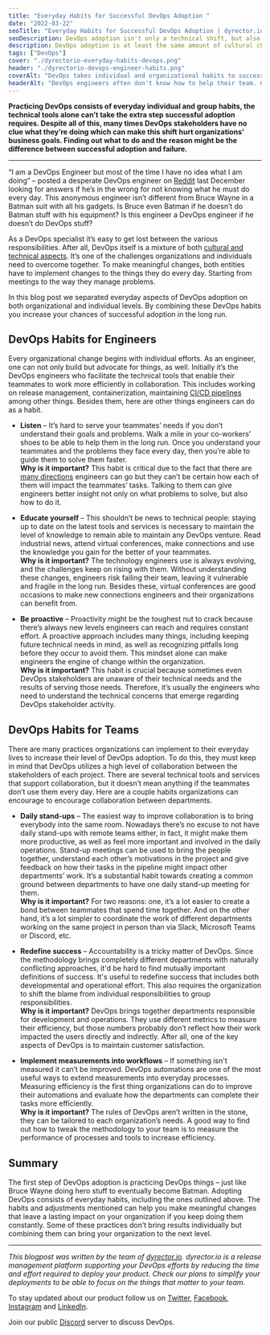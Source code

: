 ```yaml
---
title: "Everyday Habits for Successful DevOps Adoption "
date: "2022-03-22"
seoTitle: "Everyday Habits for Successful DevOps Adoption | dyrector.io"
seoDescription: DevOps adoption isn't only a technical shift, but also a cultural change. There are everyday DevOps habits teams and individuals can embrace.
description: DevOps adoption is at least the same amount of cultural change in an organization as a technical one. Because of this, sometimes teams find it hard to complete the adjustments. Find out about the everyday habits that can get you to the next level of DevOps adoption.
tags: ["DevOps"]
cover: "./dyrectorio-everyday-habits-devops.png"
header: "./dyrectorio-devops-engineer-habits.png"
coverAlt: "DevOps takes individual and organizational habits to successfully adopt, including daily stand-up meetings and listening to each other."
headerAlt: "DevOps engineers often don't know how to help their team. Changing their everyday habits can help with that."
---
```


**Practicing DevOps consists of everyday individual and group habits, the technical tools alone can’t take the extra step successful adoption requires. Despite all of this, many times DevOps stakeholders have no clue what they’re doing which can make this shift hurt organizations’ business goals. Finding out what to do and the reason might be the difference between successful adoption and failure.**

---

“I am a DevOps Engineer but most of the time I have no idea what I am doing” – posted a desperate DevOps engineer on [Reddit](https://www.reddit.com/r/devops/comments/s7r8i2/do_you_guys_know_what_you_are_doing_most_of_the/) last December looking for answers if he’s in the wrong for not knowing what he must do every day. This anonymous engineer isn’t different from Bruce Wayne in a Batman suit with all his gadgets. Is Bruce even Batman if he doesn’t do Batman stuff with his equipment? Is this engineer a DevOps engineer if he doesn’t do DevOps stuff?

As a DevOps specialist it’s easy to get lost between the various responsibilities. After all, DevOps itself is a mixture of both [cultural and technical aspects](https://blog.dyrector.io/2021-11-03-devops-differ/). It’s one of the challenges organizations and individuals need to overcome together. To make meaningful changes, both entities have to implement changes to the things they do every day. Starting from meetings to the way they manage problems.

In this blog post we separated everyday aspects of DevOps adoption on both organizational and individual levels. By combining these DevOps habits you increase your chances of successful adoption in the long run.

## DevOps Habits for Engineers

Every organizational change begins with individual efforts. As an engineer, one can not only build but advocate for things, as well. Initially it’s the DevOps engineers who facilitate the technical tools that enable their teammates to work more efficiently in collaboration. This includes working on release management, containerization, maintaining [CI/CD pipelines](https://blog.dyrector.io/2022-01-02-cicd/) among other things. Besides them, here are other things engineers can do as a habit.

- **Listen** – It’s hard to serve your teammates’ needs if you don’t understand their goals and problems. Walk a mile in your co-workers’ shoes to be able to help them in the long run. Once you understand your teammates and the problems they face every day, then you’re able to guide them to solve them faster. <br>
**Why is it important?** This habit is critical due to the fact that there are [many directions](https://blog.dyrector.io/2022-03-01-devops-as-a-service/) engineers can go but they can’t be certain how each of them will impact the teammates’ tasks. Talking to them can give engineers better insight not only on what problems to solve, but also how to do it.

- **Educate yourself** – This shouldn’t be news to technical people: staying up to date on the latest tools and services is necessary to maintain the level of knowledge to remain able to maintain any DevOps venture. Read industrial news, attend virtual conferences, make connections and use the knowledge you gain for the better of your teammates.<br>
**Why is it important?** The technology engineers use is always evolving, and the challenges keep on rising with them. Without understanding these changes, engineers risk failing their team, leaving it vulnerable and fragile in the long run. Besides these, virtual conferences are good occasions to make new connections engineers and their organizations can benefit from.

- **Be proactive** – Proactivity might be the toughest nut to crack because there’s always new levels engineers can reach and requires constant effort. A proactive approach includes many things, including keeping future technical needs in mind, as well as recognizing pitfalls long before they occur to avoid them. This mindset alone can make engineers the engine of change within the organization.<br>
**Why is it important?** This habit is crucial because sometimes even DevOps stakeholders are unaware of their technical needs and the results of serving those needs. Therefore, it’s usually the engineers who need to understand the technical concerns that emerge regarding DevOps stakeholder activity. 

## DevOps Habits for Teams

There are many practices organizations can implement to their everyday lives to increase their level of DevOps adoption. To do this, they must keep in mind that DevOps utilizes a high level of collaboration between the stakeholders of each project. There are several technical tools and services that support collaboration, but it doesn’t mean anything if the teammates don’t use them every day. Here are a couple habits organizations can encourage to encourage collaboration between departments.

- **Daily stand-ups** – The easiest way to improve collaboration is to bring everybody into the same room. Nowadays there’s no excuse to not have daily stand-ups with remote teams either, in fact, it might make them more productive, as well as feel more important and involved in the daily operations. Stand-up meetings can be used to bring the people together, understand each other’s motivations in the project and give feedback on how their tasks in the pipeline might impact other departments’ work. It’s a substantial habit towards creating a common ground between departments to have one daily stand-up meeting for them.<br>
**Why is it important?** For two reasons: one, it’s a lot easier to create a bond between teammates that spend time together. And on the other hand, it’s a lot simpler to coordinate the work of different departments working on the same project in person than via Slack, Microsoft Teams or Discord, etc.

- **Redefine success** – Accountability is a tricky matter of DevOps. Since the methodology brings completely different departments with naturally conflicting approaches, it'd be hard to find mutually important definitions of success. It's useful to redefine success that includes both developmental and operational effort. This also requires the organization to shift the blame from individual responsibilities to group responsibilities.<br>
**Why is it important?** DevOps brings together departments responsible for development and operations. They use different metrics to measure their efficiency, but those numbers probably don’t reflect how their work impacted the users directly and indirectly. After all, one of the key aspects of DevOps is to maintain customer satisfaction.

- **Implement measurements into workflows** – If something isn't measured it can’t be improved. DevOps automations are one of the most useful ways to extend measurements into everyday processes. Measuring efficiency is the first thing organizations can do to improve their automations and evaluate how the departments can complete their tasks more efficiently.<br>
**Why is it important?** The rules of DevOps aren’t written in the stone, they can be tailored to each organization’s needs. A good way to find out how to tweak the methodology to your team is to measure the performance of processes and tools to increase efficiency.

## Summary 

The first step of DevOps adoption is practicing DevOps things – just like Bruce Wayne doing hero stuff to eventually become Batman. Adopting DevOps consists of everyday habits, including the ones outlined above. The habits and adjustments mentioned can help you make meaningful changes that leave a lasting impact on your organization if you keep doing them constantly. Some of these practices don’t bring results individually but combining them can bring your organization to the next level. 

---

_This blogpost was written by the team of [dyrector.io](https://dyrector.io). dyrector.io is a release management platform supporting your DevOps efforts by reducing the time and effort required to deploy your product. Check our plans to simplify your deployments to be able to focus on the things that matter to your team._

To stay updated about our product follow us on [Twitter](https://twitter.com/dyrectorio), [Facebook](https://www.facebook.com/dyrectorio), [Instagram](https://www.instagram.com/dyrectorio/) and [LinkedIn](https://www.linkedin.com/company/dyrectorio/).

Join our public [Discord](https://discord.gg/hMyT9cbYFD) server to discuss DevOps.